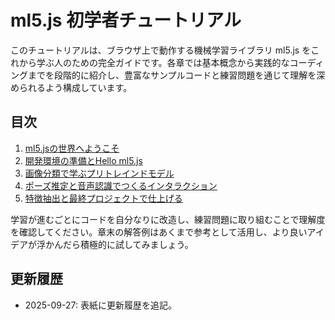 # ml5.js 初学者チュートリアル

このチュートリアルは、ブラウザ上で動作する機械学習ライブラリ ml5.js をこれから学ぶ人のための完全ガイドです。各章では基本概念から実践的なコーディングまでを段階的に紹介し、豊富なサンプルコードと練習問題を通じて理解を深められるよう構成しています。

## 目次
1. [ml5.jsの世界へようこそ](01_overview.md)
2. [開発環境の準備とHello ml5.js](02_environment_setup.md)
3. [画像分類で学ぶプリトレインドモデル](03_image_classification.md)
4. [ポーズ推定と音声認識でつくるインタラクション](04_pose_and_sound.md)
5. [特徴抽出と最終プロジェクトで仕上げる](05_custom_training_and_project.md)

学習が進むごとにコードを自分なりに改造し、練習問題に取り組むことで理解度を確認してください。章末の解答例はあくまで参考として活用し、より良いアイデアが浮かんだら積極的に試してみましょう。

## 更新履歴
- 2025-09-27: 表紙に更新履歴を追記。
